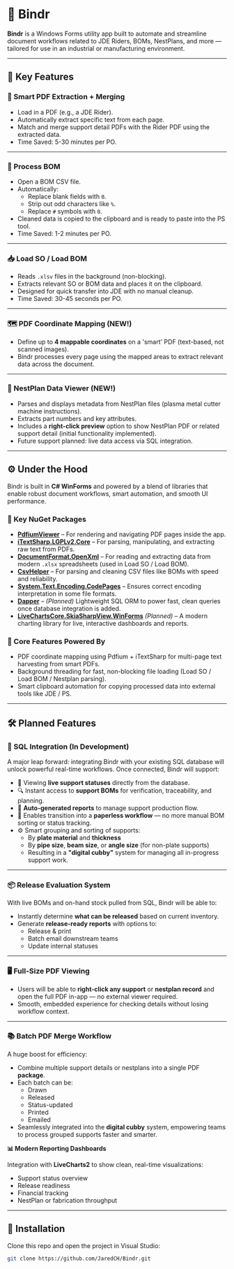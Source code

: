 # 📎 Bindr

**Bindr** is a Windows Forms utility app built to automate and streamline document workflows related to JDE Riders, BOMs, NestPlans, and more — tailored for use in an industrial or manufacturing environment.

---

## 🚀 Key Features

### 🧠 Smart PDF Extraction + Merging
- Load in a PDF (e.g., a JDE Rider).
- Automatically extract specific text from each page.
- Match and merge support detail PDFs with the Rider PDF using the extracted data.
- Time Saved: 5-30 minutes per PO.
---

### 📄 Process BOM
- Open a BOM CSV file.
- Automatically:
  - Replace blank fields with `0`.
  - Strip out odd characters like `%`.
  - Replace `#` symbols with `0`.
- Cleaned data is copied to the clipboard and is ready to paste into the PS tool.
- Time Saved: 1-2 minutes per PO.
---

### 📥 Load SO / Load BOM
- Reads `.xlsv` files in the background (non-blocking).
- Extracts relevant SO or BOM data and places it on the clipboard.
- Designed for quick transfer into JDE with no manual cleanup.
- Time Saved: 30-45 seconds per PO.
---

### 🗺️ PDF Coordinate Mapping (NEW!)
- Define up to **4 mappable coordinates** on a 'smart' PDF (text-based, not scanned images).
- Bindr processes every page using the mapped areas to extract relevant data across the document.

---

### 🧾 NestPlan Data Viewer (NEW!)
- Parses and displays metadata from NestPlan files (plasma metal cutter machine instructions).
- Extracts part numbers and key attributes.
- Includes a **right-click preview** option to show NestPlan PDF or related support detail (initial functionality implemented).
- Future support planned: live data access via SQL integration.

---

## ⚙️ Under the Hood

Bindr is built in **C# WinForms** and powered by a blend of libraries that enable robust document workflows, smart automation, and smooth UI performance.

### 🧰 Key NuGet Packages

- **[PdfiumViewer](https://www.nuget.org/packages/PdfiumViewer/)** – For rendering and navigating PDF pages inside the app.
- **[iTextSharp.LGPLv2.Core](https://www.nuget.org/packages/iTextSharp.LGPLv2.Core/)** – For parsing, manipulating, and extracting raw text from PDFs.
- **[DocumentFormat.OpenXml](https://www.nuget.org/packages/DocumentFormat.OpenXml/)** – For reading and extracting data from modern `.xlsx` spreadsheets (used in Load SO / Load BOM).
- **[CsvHelper](https://www.nuget.org/packages/CsvHelper/)** – For parsing and cleaning CSV files like BOMs with speed and reliability.
- **[System.Text.Encoding.CodePages](https://www.nuget.org/packages/System.Text.Encoding.CodePages/)** – Ensures correct encoding interpretation in some file formats.
- **[Dapper](https://www.nuget.org/packages/Dapper/)** – *(Planned)* Lightweight SQL ORM to power fast, clean queries once database integration is added.
- **[LiveChartsCore.SkiaSharpView.WinForms](https://www.nuget.org/packages/LiveChartsCore.SkiaSharpView.WinForms/)** *(Planned)* – A modern charting library for live, interactive dashboards and reports.

### 🧪 Core Features Powered By

- PDF coordinate mapping using Pdfium + iTextSharp for multi-page text harvesting from smart PDFs.
- Background threading for fast, non-blocking file loading (Load SO / Load BOM / Nestplan parsing).
- Smart clipboard automation for copying processed data into external tools like JDE / PS.


---

## 🛠️ Planned Features

### 🔌 SQL Integration (In Development)

A major leap forward: integrating Bindr with your existing SQL database will unlock powerful real-time workflows. Once connected, Bindr will support:

- 📂 Viewing **live support statuses** directly from the database.
- 🔍 Instant access to **support BOMs** for verification, traceability, and planning.
- 📝 **Auto-generated reports** to manage support production flow.
- 🚪 Enables transition into a **paperless workflow** — no more manual BOM sorting or status tracking.
- ⚙️ Smart grouping and sorting of supports:
  - By **plate material** and **thickness**
  - By **pipe size**, **beam size**, or **angle size** (for non-plate supports)
  - Resulting in a **"digital cubby"** system for managing all in-progress support work.

---

### 📦 Release Evaluation System

With live BOMs and on-hand stock pulled from SQL, Bindr will be able to:

- Instantly determine **what can be released** based on current inventory.
- Generate **release-ready reports** with options to:
  - Release & print
  - Batch email downstream teams
  - Update internal statuses

---

### 🖥️ Full-Size PDF Viewing

- Users will be able to **right-click any support** or **nestplan record** and open the full PDF in-app — no external viewer required.
- Smooth, embedded experience for checking details without losing workflow context.

---

### 📚 Batch PDF Merge Workflow

A huge boost for efficiency:

- Combine multiple support details or nestplans into a single PDF **package**.
- Each batch can be:
  - Drawn
  - Released
  - Status-updated
  - Printed
  - Emailed
- Seamlessly integrated into the **digital cubby** system, empowering teams to process grouped supports faster and smarter.

**📊 Modern Reporting Dashboards**  

  Integration with **LiveCharts2** to show clean, real-time visualizations:
  
  - Support status overview
  - Release readiness
  - Financial tracking
  - NestPlan or fabrication throughput

---

## 📂 Installation

Clone this repo and open the project in Visual Studio:

```bash
git clone https://github.com/JaredCH/Bindr.git
